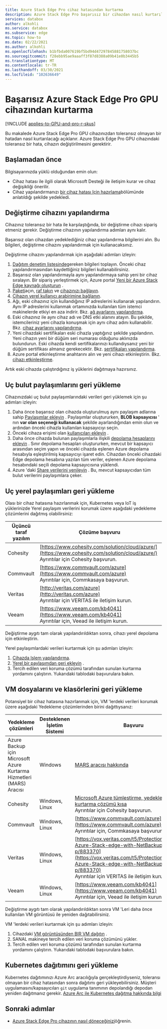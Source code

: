 ```yaml
---
title: Azure Stack Edge Pro cihaz hatasından kurtarma
description: Azure Stack Edge Pro başarısız bir cihazdan nasıl kurtarılacağı açıklanmaktadır.
services: databox
author: alkohli
ms.service: databox
ms.subservice: edge
ms.topic: how-to
ms.date: 02/22/2021
ms.author: alkohli
ms.openlocfilehash: b1bfbda007619bf5bd94d47297845881758037bc
ms.sourcegitcommit: f28ebb95ae9aaaff3f87d8388a09b41e0b3445b5
ms.translationtype: MT
ms.contentlocale: tr-TR
ms.lasthandoff: 03/30/2021
ms.locfileid: "102636649"
---
```

# <a name="recover-from-a-failed-azure-stack-edge-pro-gpu-device"></a>Başarısız Azure Stack Edge Pro GPU cihazından kurtarma 

[!INCLUDE [applies-to-GPU-and-pro-r-skus](../../includes/azure-stack-edge-applies-to-gpu-pro-r-sku.md)]

Bu makalede Azure Stack Edge Pro GPU cihazınızdan toleransız olmayan bir hatadan nasıl kurtarılacağı açıklanır. Azure Stack Edge Pro GPU cihazındaki toleransız bir hata, cihazın değiştirilmesini gerektirir.

## <a name="before-you-begin"></a>Başlamadan önce

Bilgisayarınızda yüklü olduğundan emin olun:

- Cihaz hatası ile ilgili olarak Microsoft Desteği ile iletişim kurar ve cihaz değişikliği önerilir. 
- Cihaz yapılandırmanızı [bir cihaz hatası Için hazırlama](azure-stack-edge-gpu-prepare-device-failure.md)bölümünde anlatıldığı şekilde yedekledi.


## <a name="configure-replacement-device"></a>Değiştirme cihazını yapılandırma

Cihazınız toleransız bir hata ile karşılaştığında, bir değiştirme cihazı sipariş etmeniz gerekir. Değiştirme cihazının yapılandırma adımları aynı kalır. 

Başarısız olan cihazdan yedeklediğiniz cihaz yapılandırma bilgilerini alın. Bu bilgileri, değiştirme cihazını yapılandırmak için kullanacaksınız.  

Değiştirme cihazını yapılandırmak için aşağıdaki adımları izleyin:

1. [Dağıtım denetim listesinde](azure-stack-edge-gpu-deploy-checklist.md)gereken bilgileri toplayın. Önceki cihaz yapılandırmasından kaydettiğiniz bilgileri kullanabilirsiniz. 
1. Başarısız olan yapılandırmayla aynı yapılandırmaya sahip yeni bir cihaz sıralayın.  Bir sipariş yerleştirmek için, Azure portal [Yeni bir Azure Stack Edge kaynağı oluşturun](azure-stack-edge-gpu-deploy-prep.md#) .
1. [Paketi](azure-stack-edge-gpu-deploy-install.md#unpack-the-device)açın, [raf takın](azure-stack-edge-gpu-deploy-install.md#rack-the-device) ve [cihazınızı bağlayın](azure-stack-edge-gpu-deploy-install.md#cable-the-device). 
1. [Cihazın yerel kullanıcı arabirimine bağlanın](azure-stack-edge-gpu-deploy-connect.md).
1. Ağı, eski cihazınız için kullandığınız IP adreslerini kullanarak yapılandırın. Aynı IP adreslerini kullanmak ortamınızda kullanılan tüm istemci makinelerde etkiyi en aza indirir. Bkz. [ağ ayarlarını yapılandırma](azure-stack-edge-gpu-deploy-configure-network-compute-web-proxy.md).
1. Eski cihazınız ile aynı cihaz adı ve DNS etki alanını atayın. Bu şekilde, istemcileriniz yeni cihazla konuşmak için aynı cihaz adını kullanabilir. Bkz. [cihaz ayarlarını yapılandırma](azure-stack-edge-gpu-deploy-set-up-device-update-time.md).
1. Yeni cihazdaki sertifikaları eski cihazla yaptığınız şekilde yapılandırın. Yeni cihazın yeni bir düğüm seri numarası olduğunu aklınızda bulundurun. Eski cihazda kendi sertifikalarınızı kullandıysanız yeni bir düğüm sertifikası almanız gerekecektir. Bkz. [sertifikaları yapılandırma](azure-stack-edge-gpu-deploy-configure-certificates.md).
1. Azure portal etkinleştirme anahtarını alın ve yeni cihazı etkinleştirin. Bkz. [cihazı etkinleştirme](azure-stack-edge-gpu-deploy-activate.md).

Artık eski cihazda çalıştırdığınız iş yüklerini dağıtmaya hazırsınız.

## <a name="restore-edge-cloud-shares"></a>Uç bulut paylaşımlarını geri yükleme

Cihazınızdaki uç bulut paylaşımlarındaki verileri geri yüklemek için şu adımları izleyin:

1. Daha önce başarısız olan cihazda oluşturulmuş aynı paylaşım adlarına sahip [Paylaşımlar ekleyin](azure-stack-edge-gpu-manage-shares.md#add-a-share) . Paylaşımlar oluştururken, **BLOB kapsayıcısı** ' nın **var olan seçeneği kullanacak** şekilde ayarlandığından emin olun ve ardından önceki cihazla kullanılan kapsayıcıyı seçin.
1. Önceki cihaza erişimi olan [kullanıcıları ekleyin](azure-stack-edge-gpu-manage-users.md#add-a-user) .
1. Daha önce cihazda bulunan paylaşımlarla ilişkili [depolama hesaplarını ekleyin](azure-stack-edge-gpu-manage-storage-accounts.md#add-an-edge-storage-account) . Sınır depolama hesapları oluştururken, mevcut bir kapsayıcı arasından seçim yapın ve önceki cihazda eşlenen Azure depolama hesabıyla eşleştirilmiş kapsayıcıyı işaret edin. Cihazdan önceki cihazdaki Edge depolama hesabına yazılan tüm veriler, eşlenen Azure depolama hesabındaki seçili depolama kapsayıcısına yüklendi.
1. Azure 'daki [Share verilerini yenileyin](azure-stack-edge-gpu-manage-shares.md#refresh-shares) . Bu, mevcut kapsayıcıdan tüm bulut verilerini paylaşımlara çeker.

## <a name="restore-edge-local-shares"></a>Uç yerel paylaşımları geri yükleme

Olası bir cihaz hatasına hazırlanmak için, Kubernetes veya IoT iş yüklerinizde Yerel paylaşım verilerini korumak üzere aşağıdaki yedekleme çözümlerini dağıtmış olabilirsiniz:

| Üçüncü taraf yazılım           | Çözüme başvuru                               |
|--------------------------------|---------------------------------------------------------|
| Cohesity                       | [https://www.cohesity.com/solution/cloud/azure/](https://www.cohesity.com/solution/cloud/azure/) <br> Ayrıntılar için Cohesity başvurun.          |
| Commvault                      | [https://www.commvault.com/azure](https://www.commvault.com/azure) <br> Ayrıntılar için, Commkasaya başvurun. |
| Veritas                        | [http://veritas.com/azure](http://veritas.com/azure) <br> Ayrıntılar için VERITAS ile iletişim kurun.   |
| Veeam                          | [https://www.veeam.com/kb4041](https://www.veeam.com/kb4041) <br> Ayrıntılar için, Veead ile iletişim kurun. |

Değiştirme aygıtı tam olarak yapılandırıldıktan sonra, cihazı yerel depolama için etkinleştirin. 

Yerel paylaşımlardaki verileri kurtarmak için şu adımları izleyin:

1. [Cihazda Işlem yapılandırma](azure-stack-edge-gpu-deploy-configure-compute.md).
1. [Yerel bir paylaşımdan geri ekleyin](azure-stack-edge-gpu-manage-shares.md#add-a-local-share) .
1. Tercih edilen veri koruma çözümü tarafından sunulan kurtarma yordamını çalıştırın. Yukarıdaki tablodaki başvurulara bakın.

## <a name="restore-vm-files-and-folders"></a>VM dosyalarını ve klasörlerini geri yükleme

Potansiyel bir cihaz hatasına hazırlanmak için, VM 'lerdeki verileri korumak üzere aşağıdaki Yedekleme çözümlerinden birini dağıttıysanız:



| Yedekleme çözümleri        | Desteklenen İşletim Sistemi   | Başvuru                                                                |
|-------------------------|----------------|--------------------------------------------------------------------------|
| Azure Backup için Microsoft Azure Kurtarma Hizmetleri (MARS) Aracısı | Windows        | [MARS aracısı hakkında](../backup/backup-azure-about-mars.md)    |
| Cohesity                | Windows, Linux | [Microsoft Azure tümleştirme, yedekleme & kurtarma çözümü kısa](https://www.cohesity.com/solution/cloud/azure) <br>Ayrıntılar için Cohesity başvurun.                          |
| Commvault               | Windows, Linux | [https://www.commvault.com/azure](https://www.commvault.com/azure) <br> Ayrıntılar için, Commkasaya başvurun.
| Veritas                 | Windows, Linux | [https://vox.veritas.com/t5/Protection/Protecting-Azure-Stack-edge-with-NetBackup/ba-p/883370](https://vox.veritas.com/t5/Protection/Protecting-Azure-Stack-edge-with-NetBackup/ba-p/883370) <br> Ayrıntılar için VERITAS ile iletişim kurun.                    |
| Veeam                   | Windows, Linux | [https://www.veeam.com/kb4041](https://www.veeam.com/kb4041) <br> Ayrıntılar için, Veead ile iletişim kurun. |

Değiştirme aygıtı tam olarak yapılandırıldıktan sonra VM 'Leri daha önce kullanılan VM görüntüsü ile yeniden dağıtabilirsiniz. 

VM 'lerdeki verileri kurtarmak için şu adımları izleyin:
 
1. Cihazdaki [VM görüntüsünden BIR VM dağıtın](azure-stack-edge-gpu-deploy-virtual-machine-templates.md) . 
1. SANAL makineye tercih edilen veri koruma çözümünü yükler.
1. Tercih edilen veri koruma çözümü tarafından sunulan kurtarma yordamını çalıştırın. Yukarıdaki tablodaki başvurulara bakın.

## <a name="restore-a-kubernetes-deployment"></a>Kubernetes dağıtımını geri yükleme

Kubernetes dağıtımınızı Azure Arc aracılığıyla gerçekleştirdiyseniz, toleransı olmayan bir cihaz hatasından sonra dağıtımı geri yükleyebilirsiniz. Müşteri uygulamasını/kapsayıcıları `git` uygulama tanımının depolandığı depodan yeniden dağıtmanız gerekir. [Azure Arc ile Kubernetes dağıtma hakkında bilgi](./azure-stack-edge-gpu-deploy-stateless-application-git-ops-guestbook.md)<!--Original text: Kubernetes deployments can be restored from a non-tolerated failure with the device when deployed with Azure Arc. Customer application/containers deployed onto a Kubernetes on Azure Stack Edge via Azure Arc can be redeployed from the git repository where the application definition is. Here is a link to the article to deploy Kubernetes with Arc -->
 
## <a name="next-steps"></a>Sonraki adımlar

- [Azure Stack Edge Pro cihazının nasıl döneceğinizi](azure-stack-edge-return-device.md)öğrenin.
